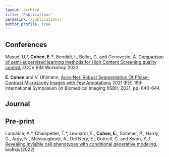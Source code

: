 ```yaml
---
layout: archive
title: "Publications"
permalink: /publications/
author_profile: true
---
```


## Conferences ##

Masud, U.\*, **Cohen, E.\***, Bendidi, I., Bollot, G. and Genovesio, A. [Comparison of semi-supervised learning methods for High Content Screening quality control.](https://arxiv.org/abs/2208.04592) ECCV BIM Workshop 2022. 

**E. Cohen** and V. Uhlmann, [Aura-Net: Robust Segmentation Of Phase-Contrast Microscopy Images with Few Annotations](https://arxiv.org/abs/2102.01389) 2021 IEEE 18th International Symposium on Biomedical Imaging (ISBI), 2021, pp. 640-644

## Journal ##


## Pre-print ##

Lamiable, A.\*, Champetier, T.\*, Leonardi, F., **Cohen, E.**, Sommer, P., Hardy, D., Argy, N., Massougbodji, A., Del Nery, E., Cottrell, G. and Kwon, Y.J. [Revealing invisible cell phenotypes with conditional generative modeling.](https://www.biorxiv.org/content/10.1101/2022.06.16.496413v1.abstract) bioRxiv(2022)
